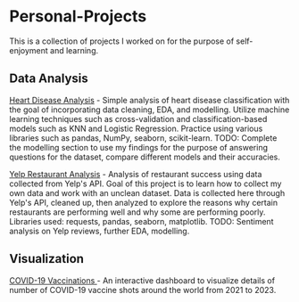 # Personal-Projects
This is a collection of projects I worked on for the purpose of self-enjoyment and learning. 

## Data Analysis
[Heart Disease Analysis](https://github.com/leolck/Personal-Projects/blob/main/Heart%20Disease%20Analysis.ipynb) - Simple analysis of heart disease classification  with the goal of incorporating data cleaning, EDA, and modelling. Utilize machine learning techniques such as cross-validation and classification-based models such as KNN and Logistic Regression. Practice using various libraries such as pandas, NumPy, seaborn, scikit-learn. TODO: Complete the modelling section to use my findings for the purpose of answering questions for the dataset, compare different models and their accuracies.

[Yelp Restaurant Analysis](https://github.com/leolck/Personal-Projects/blob/main/Restaurant%20Profitability%20Analysis.ipynb) - Analysis of restaurant success using data collected from Yelp's API. Goal of this project is to learn how to collect my own data and work with an unclean dataset. Data is collected here through Yelp's API, cleaned up, then analyzed to explore the reasons why certain restaurants are performing well and why some are performing poorly. Libraries used: requests, pandas, seaborn, matplotlib. TODO: Sentiment analysis on Yelp reviews, further EDA, modelling.

## Visualization
[COVID-19 Vaccinations ](https://github.com/leolck/Personal-Projects/blob/main/COVIDAnalysis.twb) - An interactive dashboard to visualize details of number of COVID-19 vaccine shots around the world from 2021 to 2023.


